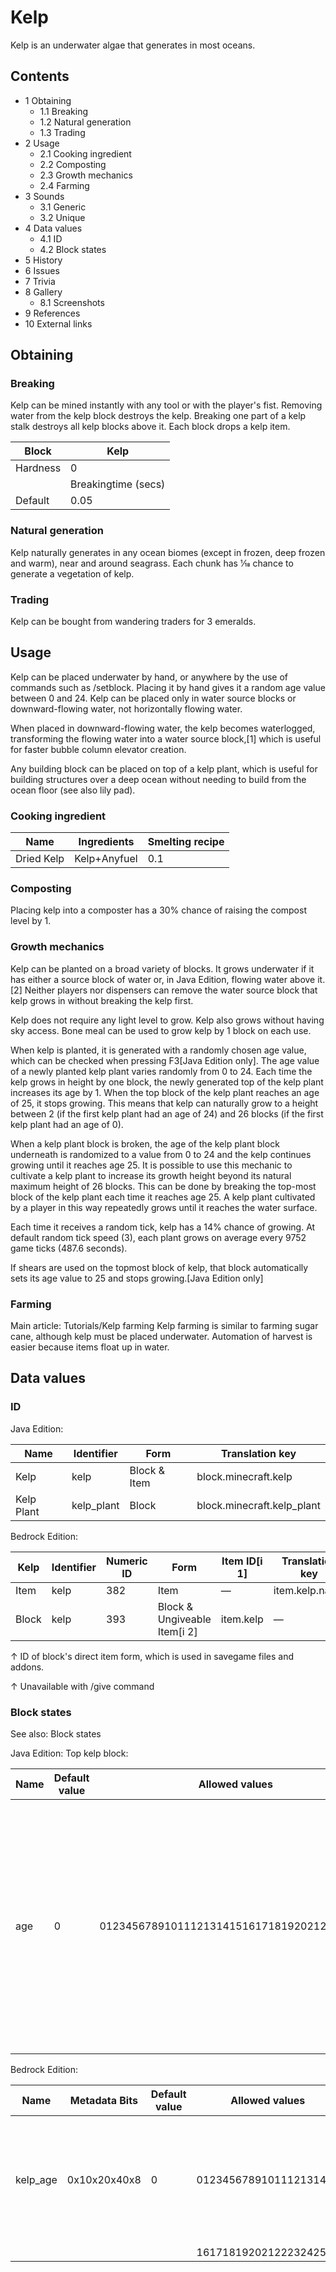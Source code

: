 # Kelp
Kelp is an underwater algae that generates in most oceans.

## Contents
- 1 Obtaining
	- 1.1 Breaking
	- 1.2 Natural generation
	- 1.3 Trading
- 2 Usage
	- 2.1 Cooking ingredient
	- 2.2 Composting
	- 2.3 Growth mechanics
	- 2.4 Farming
- 3 Sounds
	- 3.1 Generic
	- 3.2 Unique
- 4 Data values
	- 4.1 ID
	- 4.2 Block states
- 5 History
- 6 Issues
- 7 Trivia
- 8 Gallery
	- 8.1 Screenshots
- 9 References
- 10 External links

## Obtaining
### Breaking
Kelp can be mined instantly with any tool or with the player's fist. Removing water from the kelp block destroys the kelp. Breaking one part of a kelp stalk destroys all kelp blocks above it. Each block drops a kelp item.

| Block    | Kelp                |
|----------|---------------------|
| Hardness | 0                   |
|          | Breakingtime (secs) |
| Default  | 0.05                |

### Natural generation
Kelp naturally generates in any ocean biomes (except in frozen, deep frozen and warm), near and around seagrass. Each chunk has 1⁄18 chance to generate a vegetation of kelp.


### Trading
Kelp can be bought from wandering traders for 3 emeralds.

## Usage
Kelp can be placed underwater by hand, or anywhere by the use of commands such as /setblock. Placing it by hand gives it a random age value between 0 and 24. Kelp can be placed only in water source blocks or downward-flowing water, not horizontally flowing water.

When placed in downward-flowing water, the kelp becomes waterlogged, transforming the flowing water into a water source block,[1] which is useful for faster bubble column elevator creation.

Any building block can be placed on top of a kelp plant, which is useful for building structures over a deep ocean without needing to build from the ocean floor (see also lily pad).

### Cooking ingredient
| Name       | Ingredients  | Smelting recipe |
|------------|--------------|-----------------|
| Dried Kelp | Kelp+Anyfuel | 0.1             |

### Composting
Placing kelp into a composter has a 30% chance of raising the compost level by 1.

### Growth mechanics
Kelp can be planted on a broad variety of blocks. It grows underwater if it has either a source block of water or, in Java Edition, flowing water above it.[2] Neither players nor dispensers can remove the water source block that kelp grows in without breaking the kelp first.

Kelp does not require any light level to grow. Kelp also grows without having sky access. Bone meal can be used to grow kelp by 1 block on each use.

When kelp is planted, it is generated with a randomly chosen age value, which can be checked when pressing F3‌[Java Edition  only]. The age value of a newly planted kelp plant varies randomly from 0 to 24. Each time the kelp grows in height by one block, the newly generated top of the kelp plant increases its age by 1. When the top block of the kelp plant reaches an age of 25, it stops growing. This means that kelp can naturally grow to a height between 2 (if the first kelp plant had an age of 24) and 26 blocks (if the first kelp plant had an age of 0). 

When a kelp plant block is broken, the age of the kelp plant block underneath is randomized to a value from 0 to 24 and the kelp continues growing until it reaches age 25. It is possible to use this mechanic to cultivate a kelp plant to increase its growth height beyond its natural maximum height of 26 blocks. This can be done by breaking the top-most block of the kelp plant each time it reaches age 25. A kelp plant cultivated by a player in this way repeatedly grows until it reaches the water surface.

Each time it receives a random tick, kelp has a 14% chance of growing. At default random tick speed (3), each plant grows on average every 9752 game ticks (487.6 seconds).

If shears are used on the topmost block of kelp, that block automatically sets its age value to 25 and stops growing.‌[Java Edition  only]

### Farming
Main article: Tutorials/Kelp farming
Kelp farming is similar to farming sugar cane, although kelp must be placed underwater. Automation of harvest is easier because items float up in water.

## Data values
### ID
Java Edition:

| Name       | Identifier | Form         | Translation key            |
|------------|------------|--------------|----------------------------|
| Kelp       | kelp       | Block & Item | block.minecraft.kelp       |
| Kelp Plant | kelp_plant | Block        | block.minecraft.kelp_plant |

Bedrock Edition:

| Kelp  | Identifier | Numeric ID | Form                         | Item ID[i 1] | Translation key |
|-------|------------|------------|------------------------------|--------------|-----------------|
| Item  | kelp       | 382        | Item                         | —            | item.kelp.name  |
| Block | kelp       | 393        | Block & Ungiveable Item[i 2] | item.kelp    | —               |


↑ ID of block's direct item form, which is used in savegame files and addons.

↑ Unavailable with /give command


### Block states
See also: Block states

Java Edition:
Top kelp block:

| Name | Default value | Allowed values                             | Description                                                                                                                                                                                       |
|------|---------------|--------------------------------------------|---------------------------------------------------------------------------------------------------------------------------------------------------------------------------------------------------|
| age  | 0             | 012345678910111213141516171819202122232425 | A freshly planted kelp starts with a random age between 0 and 24.Below age 25, a kelp may try go grow more kelp above it with the same age value incremented by one.Kelp stops growing at age 25. |

Bedrock Edition:

| Name     | Metadata Bits | Default value | Allowed values         | Values forMetadata Bits | Description                                                                                |
|----------|---------------|---------------|------------------------|-------------------------|--------------------------------------------------------------------------------------------|
| kelp_age | 0x10x20x40x8  | 0             | 0123456789101112131415 | 0123456789101112131415  | The age of the kelp. The kelp renders as a non-top piece if there's another kelp above it. |
|          |               |               | 16171819202122232425   | Unsupported             | Unused                                                                                     |



